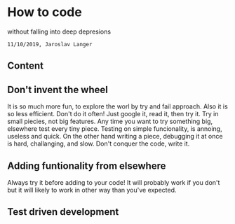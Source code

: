 # How to code

without falling into deep depresions

`11/10/2019, Jaroslav Langer`

## Content



## Don't invent the wheel

It is so much more fun, to explore the worl by try and fail approach.
Also it is so less efficient. Don't do it often! Just google it, read it, then try it.
Try in small piecies, not big features.
Any time you want to try something big, elsewhere test every tiny piece.
Testing on simple funcionality, is annoing, useless and quick.
On the other hand writing a piece, debugging it at once is hard, challanging, and slow.
Don't conquer the code, write it.

## Adding funtionality from elsewhere

Always try it before adding to your code!
It will probably work if you don't but it will likely to work in other way than you've expected.

## Test driven development


